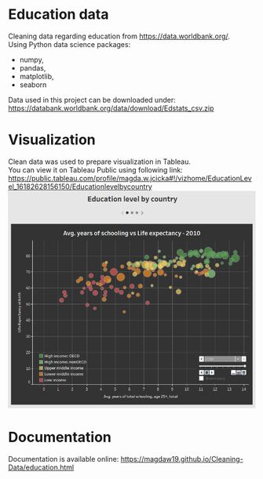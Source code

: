 # Education data 
Cleaning data regarding education from https://data.worldbank.org/. <br>
Using Python data science packages:
- numpy, 
- pandas, 
- matplotlib, 
- seaborn <br>

Data used in this project can be downloaded under:<br>
https://databank.worldbank.org/data/download/Edstats_csv.zip

# Visualization
Clean data was used to prepare visualization in Tableau.<br>
You can view it on Tableau Public using following link:<br>
https://public.tableau.com/profile/magda.w.jcicka#!/vizhome/EducationLevel_16182628156150/Educationlevelbycountry
![example](./images/data_viz.png)

# Documentation
Documentation is available online:
https://magdaw19.github.io/Cleaning-Data/education.html

